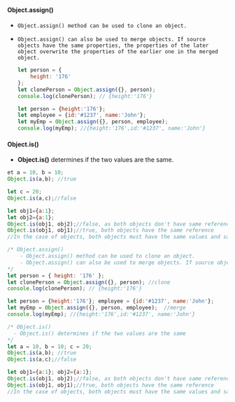 #### Object.assign()

- `Object.assign() method can be used to clone an object.`

- `Object.assign() can also be used to merge objects. If source objects have the same properties, the properties of the later object overwrite the properties of the earlier one in the merged object.`

  ```js
  let person = {
      height: '176'
  };
  let clonePerson = Object.assign({}, person);
  console.log(clonePerson); // {height:'176'}
  
  let person = {height:'176'};
  let employee = {id:'#1237', name:'John'}; 
  let myEmp = Object.assign({}, person, employee); 
  console.log(myEmp); //{height:'176',id:'#1237', name:'John'}
  ```

  



#### Object.is() 

- **Object.is()** determines if the two values are the same.

```js
et a = 10, b = 10;
Object.is(a,b); //true

let c = 20;
Object.is(a,c);//false

let obj1={a:1};
let obj2={a:1};
Object.is(obj1, obj2);//false, as both objects don't have same reference
Object.is(obj1, obj1);//true, both objects have the same reference
//In the case of objects, both objects must have the same values and same reference to be true.
```

 



```js
/* Object.assign()
	- Object.assign() method can be used to clone an object.
	- Object.assign() can also be used to merge objects. If source objects have the same           properties, the properties of the later object overwrite the properties of the earlier       one in the merged object.
*/
let person = { height: '176' };
let clonePerson = Object.assign({}, person); //clone
console.log(clonePerson); // {height:'176'}

let person = {height:'176'}; employee = {id:'#1237', name:'John'}; 
let myEmp = Object.assign({}, person, employee);  //merge
console.log(myEmp); //{height:'176',id:'#1237', name:'John'}

/* Object.is() 
  - Object.is() determines if the two values are the same
*/  
let a = 10, b = 10; c = 20;
Object.is(a,b); //true
Object.is(a,c);//false

let obj1={a:1}; obj2={a:1};
Object.is(obj1, obj2);//false, as both objects don't have same reference
Object.is(obj1, obj1);//true, both objects have the same reference
//In the case of objects, both objects must have the same values and same reference to be true.
```

